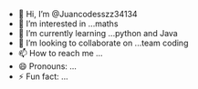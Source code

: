 - 👋 Hi, I’m @Juancodesszz34134
- 👀 I’m interested in ...maths
- 🌱 I’m currently learning ...python and Java
- 💞️ I’m looking to collaborate on ...team coding
- 📫 How to reach me ...
- 😄 Pronouns: ...
- ⚡ Fun fact: ...

<!---
Juancodesszz34134/Juancodesszz34134 is a ✨ special ✨ repository because its `README.md` (this file) appears on your GitHub profile.
You can click the Preview link to take a look at your changes.
--->
